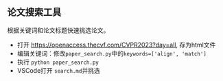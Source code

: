 ## 论文搜索工具
根据关键词和论文标题快速挑选论文。

- 打开 https://openaccess.thecvf.com/CVPR2023?day=all, 存为html文件
- 编辑关键词：修改`paper_search.py`中的`keywords=['align', 'match']`
- 执行 `python paper_search.py`
- VSCode打开 `search.md`并挑选